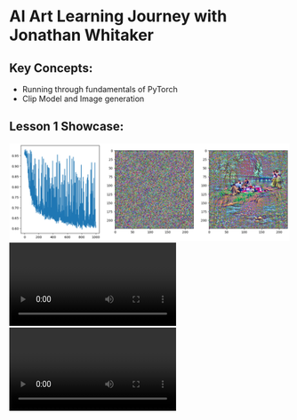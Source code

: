 # AI Art Learning Journey with Jonathan Whitaker

## Key Concepts:
- Running through fundamentals of PyTorch
- Clip Model and Image generation

## Lesson 1 Showcase:
![Lesson 1 Highlight](Achievement/L1-Picnic-im.png)
![Lesson 1 Highlight](Achievement/L1-Picnic-v.mp4)
![Lesson 1 Highlight](Achievement/LaVersailleCastle.mp4)
